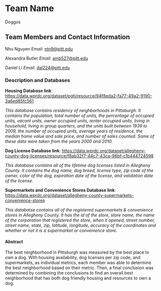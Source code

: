 # Team Name

Doggos

## Team Members and Contact Information

Nhu Nguyen			*Email*: ntn9@pitt.edu

Alexandra Butler 	*Email*: amb527@pitt.edu

Daniel Li					*Email*: dal224@pitt.edu

### Description and Databases

**Housing Database link**: https://data.wprdc.org/dataset/pgh/resource/94f8eda2-fa77-49a2-9190-3a6ed85fc561

*This database contains residency of neighborhoods in Pittsburgh. It contains the population, total number of units, the percentage of occupied units, vacant units, owner occupied units, renter occupied units, living in household, living in group quarters, and the units built between 1939 to 2009, the number of occupied units, average years of residence, the median home value and sale price, and number of sales counted. Some of these data were taken from the years 2000 and 2010.*



**Dog License Database link**: https://data.wprdc.org/dataset/allegheny-county-dog-licenses/resource/f8ab32f7-44c7-43ca-98bf-c1b444724598

*This database contains all of the lifetime dog licenses listed in Allegheny County.  It contains the dog name, dog breed, license type, zip code of the owner, color of the dog, expiration date of the license, and validation date of the license.*



**Supermarkets and Convenience Stores Database link**: https://data.wprdc.org/dataset/allegheny-county-supermarkets-convenience-stores

*This databatse contains all of the registered supermarkets & convenience stores in Allegheny County. It has the id of the store, store name, the name of the corporation that registered the store, when it opened, street number, street name, state, zip, latitude, longitude, accuracy of the coordinates and whether or not it is a supermarket or convenience store.*



#### Abstract

The best neighborhood in Pittsburgh was measured by the best place to own a dog.  With housing availability, dog licenses per zip code, and supermarkets, as individual metrics, each member was able to determine the best neighborhood based on their metric.  Then, a final conclusion was determined by combining the conclusions to find an overall best neighborhood that has both dog friendly housing and resources to own a dog. 
